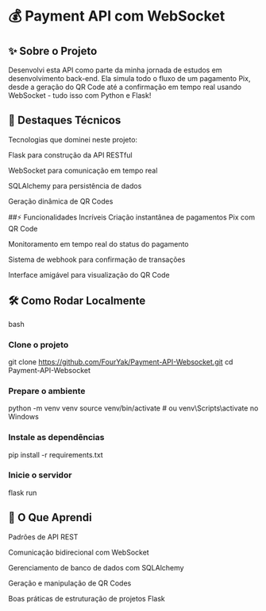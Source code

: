 # 💰 Payment API com WebSocket


## ✨ Sobre o Projeto
Desenvolvi esta API como parte da minha jornada de estudos em desenvolvimento back-end. Ela simula todo o fluxo de um pagamento Pix, desde a geração do QR Code até a confirmação em tempo real usando WebSocket - tudo isso com Python e Flask!

## 🚀 Destaques Técnicos
Tecnologias que dominei neste projeto:

Flask para construção da API RESTful

WebSocket para comunicação em tempo real

SQLAlchemy para persistência de dados

Geração dinâmica de QR Codes

##⚡ Funcionalidades Incríveis
Criação instantânea de pagamentos Pix com QR Code

Monitoramento em tempo real do status do pagamento

Sistema de webhook para confirmação de transações

Interface amigável para visualização do QR Code

## 🛠️ Como Rodar Localmente
bash
### Clone o projeto
git clone https://github.com/FourYak/Payment-API-Websocket.git
cd Payment-API-Websocket

### Prepare o ambiente
python -m venv venv
source venv/bin/activate  # ou venv\Scripts\activate no Windows

### Instale as dependências
pip install -r requirements.txt

### Inicie o servidor
flask run

## 📌 O Que Aprendi
Padrões de API REST

Comunicação bidirecional com WebSocket

Gerenciamento de banco de dados com SQLAlchemy

Geração e manipulação de QR Codes

Boas práticas de estruturação de projetos Flask
